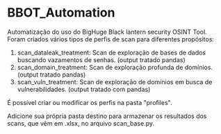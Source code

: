 # BBOT_Automation
Automatização do uso do BigHuge Black lantern security OSINT Tool.
Foram criados vários tipos de perfis de scan para diferentes propósitos:
1. scan_dataleak_treatment: Scan de exploração de bases de dados buscando vazamentos de senhas. (output tratado pandas)
2. scan_domain_treatment: Scan de exploração profunda de domínios. (output tratado pandas)
3. scan_vuln_treatment: Scan de exploração de domínios em busca de vulnerabilidades. (output tratado com pandas)

É possível criar ou modificar os perfis na pasta "profiles".

Adicione sua própria pasta destino para armazenar os resultados dos scans, que vêm em .xlsx, no arquivo scan_base.py.
